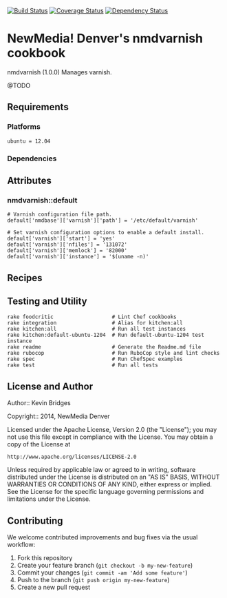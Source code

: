 [![Build Status](https://travis-ci.org/newmediadenver/nmdvarnish.svg?branch=master)](https://travis-ci.org/newmediadenver/nmdvarnish) [![Coverage Status](https://coveralls.io/repos/newmediadenver/nmdvarnish/badge.png?branch=master)](https://coveralls.io/r/newmediadenver/nmdvarnish?branch=master) [![Dependency Status](https://gemnasium.com/newmediadenver/nmdvarnish.svg)](https://gemnasium.com/newmediadenver/nmdvarnish)

NewMedia! Denver's nmdvarnish cookbook
=============================

nmdvarnish (1.0.0) Manages varnish.

@TODO

Requirements
------------

### Platforms

`ubuntu = 12.04`

### Dependencies


Attributes
----------

### nmdvarnish::default

    # Varnish configuration file path.
    default['nmdbase']['varnish']['path'] = '/etc/default/varnish'

    # Set varnish configuration options to enable a default install.
    default['varnish']['start'] = 'yes'
    default['varnish']['nfiles'] = '131072'
    default['varnish']['memlock'] = '82000'
    default['varnish']['instance'] = '$(uname -n)'

Recipes
-------



Testing and Utility
-------

    rake foodcritic                   # Lint Chef cookbooks
    rake integration                  # Alias for kitchen:all
    rake kitchen:all                  # Run all test instances
    rake kitchen:default-ubuntu-1204  # Run default-ubuntu-1204 test instance
    rake readme                       # Generate the Readme.md file
    rake rubocop                      # Run RuboCop style and lint checks
    rake spec                         # Run ChefSpec examples
    rake test                         # Run all tests


License and Author
------------------

Author:: Kevin Bridges

Copyright:: 2014, NewMedia Denver

Licensed under the Apache License, Version 2.0 (the "License");
you may not use this file except in compliance with the License.
You may obtain a copy of the License at

    http://www.apache.org/licenses/LICENSE-2.0

Unless required by applicable law or agreed to in writing, software
distributed under the License is distributed on an "AS IS" BASIS,
WITHOUT WARRANTIES OR CONDITIONS OF ANY KIND, either express or implied.
See the License for the specific language governing permissions and
limitations under the License.

Contributing
------------

We welcome contributed improvements and bug fixes via the usual workflow:

1. Fork this repository
2. Create your feature branch (`git checkout -b my-new-feature`)
3. Commit your changes (`git commit -am 'Add some feature'`)
4. Push to the branch (`git push origin my-new-feature`)
5. Create a new pull request
